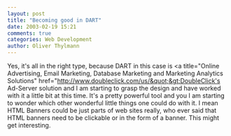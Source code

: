 ```yaml
---
layout: post
title: "Becoming good in DART"
date: 2003-02-19 15:21
comments: true
categories: Web Development
author: Oliver Thylmann
---
```



Yes, it's all in the right type, because DART in this case is &lt;a title=&quot;Online Advertising, Email Marketing, Database Marketing and Marketing Analytics Solutions&quot; href=&quot;http://www.doubleclick.com/us/&quot;&gt;DoubleClick's Ad-Server solution and I am starting to grasp the design and have worked with it a little bit at this time. It's a pretty powerful tool and you I am starting to wonder which other wonderful little things one could do with it. I mean HTML Banners could be just parts of web sites really, who ever said that HTML banners need to be clickable or in the form of a banner. This might get interesting.


